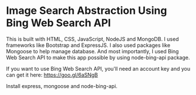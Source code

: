 # Image Search Abstraction Using Bing Web Search API

This is built with HTML, CSS, JavaScript, NodeJS and MongoDB. I used frameworks like Bootstrap and ExpressJS. I also used packages like Mongoose to help manage database. And most importantly, I used Bing Web Search API to make this app possible by using node-bing-api package.

If you want to use Bing Web Search API, you'll need an account key and you can get it here: https://goo.gl/6aSNgB

Install express, mongoose and node-bing-api.
